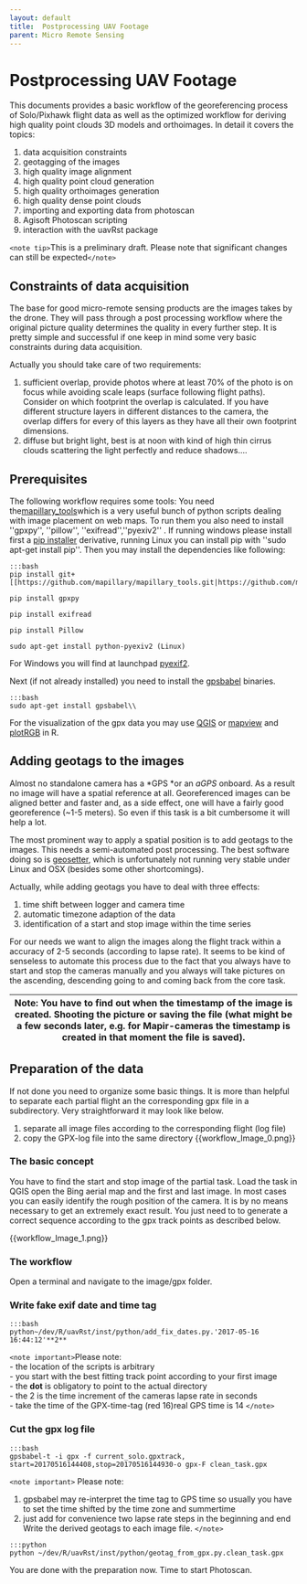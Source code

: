 ```yaml
---
layout: default
title:  Postprocessing UAV Footage
parent: Micro Remote Sensing
---
```

# Postprocessing UAV Footage

This documents provides a basic workflow of the georeferencing process of Solo/Pixhawk flight data as well as the optimized workflow for deriving high quality point clouds 3D models and orthoimages. In detail it covers the topics:

 1.  data acquisition constraints 
 2.  geotagging of the images
 3.  high quality image alignment 
 4.  high quality point cloud generation
 5.  high quality orthoimages generation
 6.  high quality dense point clouds  
 7.  importing and exporting data from photoscan 
 8.  Agisoft Photoscan scripting
 9.  interaction with the uavRst package

`<note tip>`This is a preliminary draft. Please note that significant changes can still be expected`</note>` 


## Constraints of data acquisition


The base for good micro-remote sensing products are the images takes by the drone. They will pass through a post processing workflow where the original picture quality determines the quality in every further step. It is pretty simple and successful if one keep in mind some very basic constraints during data acquisition.

Actually you should take care of two requirements:

 1.  sufficient overlap, provide photos where at least 70% of the photo is on focus while avoiding scale leaps (surface following flight paths). Consider on which footprint the overlap is calculated. If you have different structure layers in different distances to the camera, the overlap differs for every of this layers as they have all their own footprint dimensions.
 2.  diffuse but bright light, best is at noon with kind of high thin cirrus clouds scattering the light perfectly and reduce shadows....

## Prerequisites


The following workflow requires some tools: You need the[mapillary_tools](https///github.com/mapillary/mapillary_tools)which is a very useful bunch of python scripts dealing with image placement on web maps. To run them you also need to install ''gpxpy'', ''pillow'', ''exifread'',''pyexiv2'' . If running windows please install first a [pip installer](https///sites.google.com/site/pydatalog/python/pip-for-windows) derivative, running Linux you can install pip with ''sudo apt-get install pip''. Then you may install the dependencies like following:

	:::bash
	pip install git+[[https://github.com/mapillary/mapillary_tools.git|https://github.com/mapillary/mapillary_tools.git]]
	
	pip install gpxpy
	
	pip install exifread
	
	pip install Pillow
	
	sudo apt-get install python-pyexiv2 (Linux)
	

For Windows you will find at launchpad [ pyexif2](http://launchpad.net/pyexiv2/0.3.x/0.3.2/+download/pyexiv2-0.3.2-py27-amd64.exe).

Next (if not already installed) you need to install the [gpsbabel](https///www.gpsbabel.org/) binaries.

	:::bash
	sudo apt-get install gpsbabel\\ 


For the visualization of the gpx data you may use [QGIS](http://www.qgis.org/) or [mapview](https///cran.r-project.org/package=mapview) and [plotRGB](https///www.rdocumentation.org/packages/raster/versions/2.5-8/topics/plotRGB) in R. 

## Adding geotags to the images


Almost no standalone camera has a *GPS *or an *aGPS* onboard. As a result no image will have a spatial reference at all. Georeferenced images can be aligned better and faster and, as a side effect, one will have a fairly good georeference (~1-5 meters). So even if this task is a bit cumbersome it will help a lot. 

The most prominent way to apply a spatial position is to add  geotags to the images. This needs a semi-automated post processing. The best software doing so is [geosetter](http://www.geosetter.de/en/), which is unfortunately not running very stable under Linux and OSX (besides some other shortcomings). 

Actually, while adding geotags you have to deal with three  effects: 

 1.  time shift between logger and camera time
 2.  automatic timezone adaption of the data
 3.  identification of a start and stop image within the time series

For our needs we want to align the images along the flight track within a accuracy of 2-5 seconds (according to lapse rate). It seems to be kind of senseless to automate this process due to the fact that you always have to start and stop the cameras manually and you always will take pictures on the ascending, descending going to and coming back from the core task. 

 | Note: You have to find out when the timestamp of the image is created. Shooting the picture or  saving the file (what might be a few seconds later, e.g. for Mapir-cameras the timestamp is created in that moment the file is saved). | 
 | -------------------------------------------------------------------------------------------------------------------------------------------------------------------------------------------------------------------------------------- | 



## Preparation of the data


If not done you need to organize some basic things. It is more than helpful to separate each partial flight an the corresponding gpx file in a subdirectory. Very straightforward it may look like below. 

 1.  separate all image files according to the corresponding flight (log file)
 2.  copy the GPX-log file into the same directory
{{workflow_Image_0.png}}

### The basic concept


You have to find the start and stop image of the partial task. Load the task in QGIS open the Bing aerial map and the first and last image. In most cases you can easily identify the rough position of the camera. It is by no means necessary to get an extremely exact result. You just need to to generate a correct sequence according to  the gpx track points as described below.

{{workflow_Image_1.png}}

### The workflow


Open a terminal and navigate to the image/gpx folder.

### Write fake exif date and time tag

	:::bash
	python~/dev/R/uavRst/inst/python/add_fix_dates.py.'2017-05-16 16:44:12'**2**


`<note important>`Please note:  
     - the location of the scripts is arbitrary  
     - you start with the best fitting track point according to your first image  
     - the **dot** is obligatory to point to the actual directory   
     - the 2 is the time increment of the cameras lapse rate in seconds  
     - take the time of the GPX-time-tag (red 16)real GPS time is 14
`</note>`


### Cut the gpx log file

	:::bash
	gpsbabel-t -i gpx -f current_solo.gpxtrack, start=20170516144408,stop=20170516144930-o gpx-F clean_task.gpx


`<note important>`
Please note:
 1.  gpsbabel may re-interpret the time tag to GPS time so usually you have to set the time shifted by the time zone and summertime 
 2.  just add for convenience two lapse rate steps in the beginning and end Write the derived geotags to each image file.
`</note>`

	:::python
	python ~/dev/R/uavRst/inst/python/geotag_from_gpx.py.clean_task.gpx


You are done with the preparation now. Time to start Photoscan.

